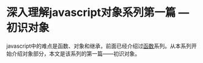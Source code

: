 # 深入理解javascript对象系列第一篇 — 初识对象

javascript中的难点是函数、对象和继承，前面已经介绍过[函数](http://www.cnblogs.com/xiaohuochai/p/5702813.html)系列。从本系列开始介绍对象部分，本文是该系列的第一篇——初识对象。

